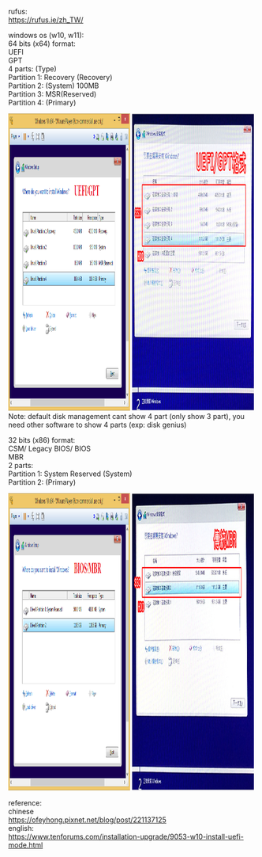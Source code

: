 rufus:  
https://rufus.ie/zh_TW/

windows os (w10, w11):  
64 bits (x64) format:  
UEFI  
GPT  
4 parts: (Type)  
Partition 1: Recovery (Recovery)  
Partition 2: (System) 100MB  
Partition 3: MSR(Reserved)  
Partition 4: (Primary)
<div >
<img src="https://github.com/kitleong97/software/blob/main/os/rufus/Windows%2010%20UEFI-GPT.png" width="49%" height="600px" alt="english uefi 64 bit" >
<img src="https://github.com/kitleong97/software/blob/main/os/rufus/1517043977-688010571.jpg" width="49%" height="600px" alt="chinese uefi 64 bit"  >  
</div>
Note:  
default disk management cant show 4 part (only show 3 part),  
you need other software to show 4 parts (exp: disk genius)  
  
32 bits (x86) format:  
CSM/ Legacy BIOS/ BIOS  
MBR  
2 parts:  
Partition 1: System Reserved (System)  
Partition 2: (Primary)  
<div >
<img src="https://github.com/kitleong97/software/blob/main/os/rufus/Windows%2010%20BIOS-MBR.png" width="49%" height="600px" alt="english mbr 32 bit" >
<img src="https://github.com/kitleong97/software/blob/main/os/rufus/1517044875-722234276.jpg" width="49%" height="600px" alt="chinese mbr 32 bits"  >  
</div>


reference:  
chinese  
https://ofeyhong.pixnet.net/blog/post/221137125  
english:  
https://www.tenforums.com/installation-upgrade/9053-w10-install-uefi-mode.html  




